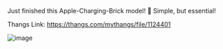 Just finished this Apple-Charging-Brick model! 🔌 Simple, but essential!

Thangs Link: https://thangs.com/mythangs/file/1124401

![image](https://github.com/user-attachments/assets/e0472d7d-fc47-4244-9be3-9820560f17b7)
